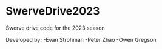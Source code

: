 # SwerveDrive2023
Swerve drive code for the 2023 season

Developed by:
-Evan Strohman
-Peter Zhao
-Owen Gregson
